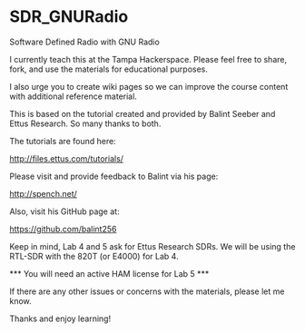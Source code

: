 # SDR_GNURadio

Software Defined Radio with GNU Radio

I currently teach this at the Tampa Hackerspace. Please feel free to share, fork, and use the materials for educational purposes.

I also urge you to create wiki pages so we can improve the course content with additional reference material.

This is based on the tutorial created and provided by Balint Seeber and Ettus Research. So many thanks to both.

The tutorials are found here:

http://files.ettus.com/tutorials/

Please visit and provide feedback to Balint via his page:

http://spench.net/

Also, visit his GitHub page at:

https://github.com/balint256

Keep in mind, Lab 4 and 5 ask for Ettus Research SDRs.
We will be using the RTL-SDR with the 820T (or E4000) for Lab 4.

*** You will need an active HAM license for Lab 5 ***

If there are any other issues or concerns with the materials, please let me know.

Thanks and enjoy learning!
